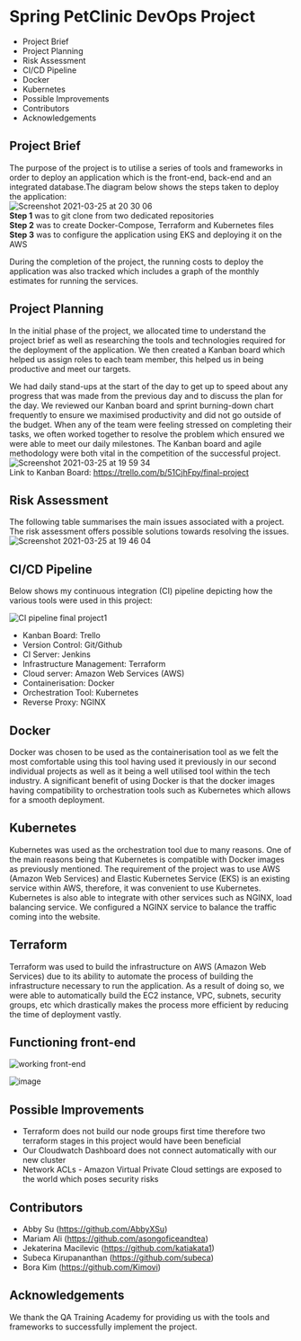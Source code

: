 # Spring PetClinic DevOps Project           

*	Project Brief
* Project Planning
* Risk Assessment
* CI/CD Pipeline
* Docker
* Kubernetes
* Possible Improvements
* Contributors
* Acknowledgements

## Project Brief

The purpose of the project is to utilise a series of tools and frameworks in order to deploy an application which is the front-end, back-end and an integrated database.The diagram below shows the steps taken to deploy the application: 
<br>
![Screenshot 2021-03-25 at 20 30 06](https://user-images.githubusercontent.com/62849876/112539580-123e6300-8da9-11eb-95a4-b74c80ee72b9.png)
<br>
**Step 1** was to git clone from two dedicated repositories<br>
**Step 2** was to create Docker-Compose, Terraform and Kubernetes files <br>
**Step 3** was to configure the application using EKS and deploying it on the AWS <br>

During the completion of the project, the running costs to deploy the application was also tracked which includes a graph of the monthly estimates for running the services.

## Project Planning

In the initial phase of the project, we allocated time to understand the project brief as well as researching the tools and technologies required for the deployment of the application. We then created a Kanban board which helped us assign roles to each team member, this helped us in being productive and meet our targets.

We had daily stand-ups at the start of the day to get up to speed about any progress that was made from the previous day and to discuss the plan for the day. 	We reviewed our Kanban board and sprint burning-down chart frequently to ensure we maximised productivity and did not go outside of the budget. When any of the team were feeling stressed on completing their tasks, we often worked together to resolve the problem which ensured we were able to meet our daily milestones. The Kanban board and agile methodology were both vital in the competition of the successful project.
<br>
![Screenshot 2021-03-25 at 19 59 34](https://user-images.githubusercontent.com/62849876/112536117-f9cc4980-8da4-11eb-9960-a1d3376ea007.png)
<br>
Link to Kanban Board: https://trello.com/b/51CjhFpy/final-project


## Risk Assessment

The following table summarises the main issues associated with a project. The risk assessment offers possible solutions towards resolving the issues. 
<br>
![Screenshot 2021-03-25 at 19 46 04](https://user-images.githubusercontent.com/62849876/112534285-c7b9e800-8da2-11eb-9c73-0dd65f5ebc72.png)

## CI/CD Pipeline

Below shows my continuous integration (CI) pipeline depicting how the various tools were used in this project:

![CI pipeline final project1](https://user-images.githubusercontent.com/77278616/112536343-42840280-8da5-11eb-9043-41bc9d9d35d4.jpg)

* Kanban Board: Trello
* Version Control: Git/Github
* CI Server: Jenkins
* Infrastructure Management: Terraform
* Cloud server: Amazon Web Services (AWS)
* Containerisation: Docker
* Orchestration Tool: Kubernetes
* Reverse Proxy: NGINX

## Docker

Docker was chosen to be used as the containerisation tool as we felt the most comfortable using this tool having used it previously in our second individual projects as well as it being a well utilised tool within the tech industry. A significant benefit of using Docker is that the docker images having compatibility to orchestration tools such as Kubernetes which allows for a smooth deployment. 

## Kubernetes

Kubernetes was used as the orchestration tool due to many reasons. One of the main reasons being that Kubernetes is compatible with Docker images as previously mentioned. The requirement of the project was to use AWS (Amazon Web Services) and Elastic Kubernetes Service (EKS) is an existing service within AWS, therefore, it was convenient to use Kubernetes. Kubernetes is also able to integrate with other services such as NGINX, load balancing service. We configured a NGINX service to balance the traffic coming into the website. 

## Terraform

Terraform was used to build the infrastructure on AWS (Amazon Web Services) due to its ability to automate the process of building the infrastructure necessary to run the application. As a result of doing so, we were able to automatically build the EC2 instance, VPC, subnets, security groups, etc which drastically makes the process more efficient by reducing the time of deployment vastly.

## Functioning front-end

![working front-end](https://user-images.githubusercontent.com/77278616/112544010-6d268900-8dae-11eb-8092-812a3c731bbb.jpg)

![image](https://user-images.githubusercontent.com/77278616/112543299-76fbbc80-8dad-11eb-8ac0-88c4d0545b49.png)

## Possible Improvements

* Terraform does not build our node groups first time therefore two terraform stages in this project would have been beneficial
* Our Cloudwatch Dashboard does not connect automatically with our new cluster
* Network ACLs - Amazon Virtual Private Cloud settings are exposed to the world which poses security risks


## Contributors
- Abby Su (https://github.com/AbbyXSu)
- Mariam Ali (https://github.com/asongoficeandtea)
- Jekaterina Macilevic (https://github.com/katiakata1)
- Subeca Kirupananthan (https://github.com/subeca)
- Bora Kim (https://github.com/Kimovi)

## Acknowledgements

We thank the QA Training Academy for providing us with the tools and frameworks to successfully implement the project.
